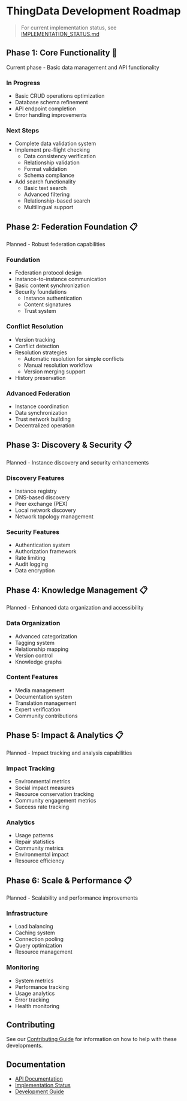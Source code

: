 # ThingData Development Roadmap

> For current implementation status, see [IMPLEMENTATION_STATUS.md](IMPLEMENTATION_STATUS.md)

## Phase 1: Core Functionality 🚧
Current phase - Basic data management and API functionality

### In Progress
- Basic CRUD operations optimization
- Database schema refinement
- API endpoint completion
- Error handling improvements

### Next Steps
- Complete data validation system
- Implement pre-flight checking
  - Data consistency verification
  - Relationship validation
  - Format validation
  - Schema compliance
- Add search functionality
  - Basic text search
  - Advanced filtering
  - Relationship-based search
  - Multilingual support

## Phase 2: Federation Foundation 📋
Planned - Robust federation capabilities

### Foundation
- Federation protocol design
- Instance-to-instance communication
- Basic content synchronization
- Security foundations
  - Instance authentication
  - Content signatures
  - Trust system

### Conflict Resolution
- Version tracking
- Conflict detection
- Resolution strategies
  - Automatic resolution for simple conflicts
  - Manual resolution workflow
  - Version merging support
- History preservation

### Advanced Federation
- Instance coordination
- Data synchronization
- Trust network building
- Decentralized operation

## Phase 3: Discovery & Security 📋
Planned - Instance discovery and security enhancements

### Discovery Features
- Instance registry
- DNS-based discovery
- Peer exchange (PEX)
- Local network discovery
- Network topology management

### Security Features
- Authentication system
- Authorization framework
- Rate limiting
- Audit logging
- Data encryption

## Phase 4: Knowledge Management 📋
Planned - Enhanced data organization and accessibility

### Data Organization
- Advanced categorization
- Tagging system
- Relationship mapping
- Version control
- Knowledge graphs

### Content Features
- Media management
- Documentation system
- Translation management
- Expert verification
- Community contributions

## Phase 5: Impact & Analytics 📋
Planned - Impact tracking and analysis capabilities

### Impact Tracking
- Environmental metrics
- Social impact measures
- Resource conservation tracking
- Community engagement metrics
- Success rate tracking

### Analytics
- Usage patterns
- Repair statistics
- Community metrics
- Environmental impact
- Resource efficiency

## Phase 6: Scale & Performance 📋
Planned - Scalability and performance improvements

### Infrastructure
- Load balancing
- Caching system
- Connection pooling
- Query optimization
- Resource management

### Monitoring
- System metrics
- Performance tracking
- Usage analytics
- Error tracking
- Health monitoring

## Contributing
See our [Contributing Guide](CONTRIBUTING.md) for information on how to help with these developments.

## Documentation
- [API Documentation](docs/api/README.md)
- [Implementation Status](IMPLEMENTATION_STATUS.md)
- [Development Guide](docs/development.md)
